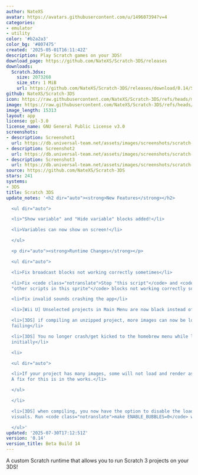 ```yaml
---
author: NateXS
avatar: https://avatars.githubusercontent.com/u/149607394?v=4
categories:
- emulator
- utility
color: '#b2a2a3'
color_bg: '#807475'
created: '2025-05-01T16:11:42Z'
description: Play Scratch games on your 3DS!
download_page: https://github.com/NateXS/Scratch-3DS/releases
downloads:
  Scratch.3dsx:
    size: 2073268
    size_str: 1 MiB
    url: https://github.com/NateXS/Scratch-3DS/releases/download/0.14/Scratch.3dsx
github: NateXS/Scratch-3DS
icon: https://raw.githubusercontent.com/NateXS/Scratch-3DS/refs/heads/main/gfx/icon.png
image: https://raw.githubusercontent.com/NateXS/Scratch-3DS/refs/heads/main/gfx/logo.png
image_length: 15313
layout: app
license: gpl-3.0
license_name: GNU General Public License v3.0
screenshots:
- description: Screenshot1
  url: https://db.universal-team.net/assets/images/screenshots/scratch-3ds/screenshot1.png
- description: Screenshot2
  url: https://db.universal-team.net/assets/images/screenshots/scratch-3ds/screenshot2.png
- description: Screenshot3
  url: https://db.universal-team.net/assets/images/screenshots/scratch-3ds/screenshot3.png
source: https://github.com/NateXS/Scratch-3DS
stars: 241
systems:
- 3DS
title: Scratch 3DS
update_notes: '<h2 dir="auto"><strong>New Features</strong></h2>

  <ul dir="auto">

  <li>"Show variable" and "Hide variable" blocks added!</li>

  <li>Variables can now show on screen!</li>

  </ul>

  <p dir="auto"><strong>Runtime Changes</strong></p>

  <ul dir="auto">

  <li>Fix broadcast blocks not working correctly sometimes</li>

  <li>Fix <code class="notranslate">Stop "this script"</code> and <code class="notranslate">Stop
  "other scripts in this sprite"</code> blocks not working correctly sometimes</li>

  <li>Fix invalid sounds crashing the app</li>

  <li>[Wii U] Unselected projects in Main Menu are now black instead of red</li>

  <li>[3DS] if compiling an unzipped project, more images can now be loaded without
  failing</li>

  <li>[3DS] You no longer crash/get kicked to the homebrew menu while loading images
  initially</li>

  <li>

  <ul dir="auto">

  <li>If your project has many images, some will not load and render as a black square.
  A fix for this is in the works.</li>

  </ul>

  </li>

  <li>[3DS] when compiling, you now have the option to disable the loading screen
  visuals. Run <code class="notranslate">make ENABLE_BUBBLES=0</code> when compiling.</li>

  </ul>'
updated: '2025-07-30T17:12:51Z'
version: '0.14'
version_title: Beta Build 14
---
```

A custom Scratch runtime that allows you to run Scratch 3 projects on your 3DS!